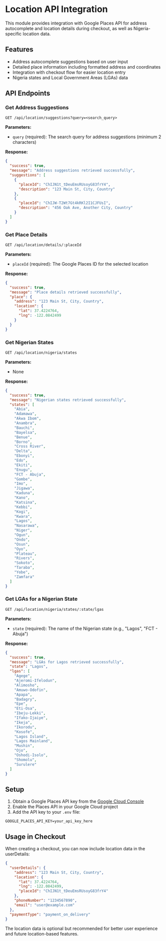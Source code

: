 # Location API Integration

This module provides integration with Google Places API for address autocomplete and location details during checkout, as well as Nigeria-specific location data.

## Features

- Address autocomplete suggestions based on user input
- Detailed place information including formatted address and coordinates
- Integration with checkout flow for easier location entry
- Nigeria states and Local Government Areas (LGAs) data

## API Endpoints

### Get Address Suggestions

```
GET /api/location/suggestions?query=<search_query>
```

**Parameters:**
- `query` (required): The search query for address suggestions (minimum 2 characters)

**Response:**
```json
{
  "success": true,
  "message": "Address suggestions retrieved successfully",
  "suggestions": [
    {
      "placeId": "ChIJN1t_tDeuEmsRUsoyG83frY4",
      "description": "123 Main St, City, Country"
    },
    {
      "placeId": "ChIJW-T2Wt7Gt4kRKl2I1CJFUsI",
      "description": "456 Oak Ave, Another City, Country"
    }
  ]
}
```

### Get Place Details

```
GET /api/location/details/:placeId
```

**Parameters:**
- `placeId` (required): The Google Places ID for the selected location

**Response:**
```json
{
  "success": true,
  "message": "Place details retrieved successfully",
  "place": {
    "address": "123 Main St, City, Country",
    "location": {
      "lat": 37.4224764,
      "lng": -122.0842499
    }
  }
}
```

### Get Nigerian States

```
GET /api/location/nigeria/states
```

**Parameters:**
- None

**Response:**
```json
{
  "success": true,
  "message": "Nigerian states retrieved successfully",
  "states": [
    "Abia",
    "Adamawa",
    "Akwa Ibom",
    "Anambra",
    "Bauchi",
    "Bayelsa",
    "Benue",
    "Borno",
    "Cross River",
    "Delta",
    "Ebonyi",
    "Edo",
    "Ekiti",
    "Enugu",
    "FCT - Abuja",
    "Gombe",
    "Imo",
    "Jigawa",
    "Kaduna",
    "Kano",
    "Katsina",
    "Kebbi",
    "Kogi",
    "Kwara",
    "Lagos",
    "Nasarawa",
    "Niger",
    "Ogun",
    "Ondo",
    "Osun",
    "Oyo",
    "Plateau",
    "Rivers",
    "Sokoto",
    "Taraba",
    "Yobe",
    "Zamfara"
  ]
}
```

### Get LGAs for a Nigerian State

```
GET /api/location/nigeria/states/:state/lgas
```

**Parameters:**
- `state` (required): The name of the Nigerian state (e.g., "Lagos", "FCT - Abuja")

**Response:**
```json
{
  "success": true,
  "message": "LGAs for Lagos retrieved successfully",
  "state": "Lagos",
  "lgas": [
    "Agege",
    "Ajeromi-Ifelodun",
    "Alimosho",
    "Amuwo-Odofin",
    "Apapa",
    "Badagry",
    "Epe",
    "Eti-Osa",
    "Ibeju-Lekki",
    "Ifako-Ijaiye",
    "Ikeja",
    "Ikorodu",
    "Kosofe",
    "Lagos Island",
    "Lagos Mainland",
    "Mushin",
    "Ojo",
    "Oshodi-Isolo",
    "Shomolu",
    "Surulere"
  ]
}
```

## Setup

1. Obtain a Google Places API key from the [Google Cloud Console](https://console.cloud.google.com/)
2. Enable the Places API in your Google Cloud project
3. Add the API key to your `.env` file:

```
GOOGLE_PLACES_API_KEY=your_api_key_here
```

## Usage in Checkout

When creating a checkout, you can now include location data in the userDetails:

```json
{
  "userDetails": {
    "address": "123 Main St, City, Country",
    "location": {
      "lat": 37.4224764,
      "lng": -122.0842499,
      "placeId": "ChIJN1t_tDeuEmsRUsoyG83frY4"
    },
    "phoneNumber": "1234567890",
    "email": "user@example.com"
  },
  "paymentType": "payment_on_delivery"
}
```

The location data is optional but recommended for better user experience and future location-based features.
